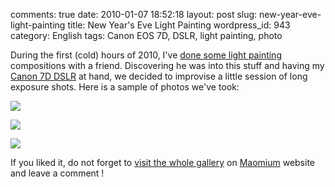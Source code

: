 comments: true
date: 2010-01-07 18:52:18
layout: post
slug: new-year-eve-light-painting
title: New Year's Eve Light Painting
wordpress_id: 943
category: English
tags: Canon EOS 7D, DSLR, light painting, photo

During the first (cold) hours of 2010, I've [done some light painting](http://maomium.com/light-painting-part-one/) compositions with a friend. Discovering he was into this stuff and having my [Canon 7D DSLR](http://www.amazon.com/gp/product/B002NEGTTW/ref=as_li_tf_tl?ie=UTF8&tag=kevideld-20&linkCode=as2&camp=217145&creative=399381&creativeASIN=B002NEGTTW) at hand, we decided to improvise a little session of long exposure shots. Here is a sample of photos we've took:

![](http://www.assoc-amazon.com/e/ir?t=kevideld-20&l=as2&o=1&a=B002NEGTTW&camp=217145&creative=399381)

![](/static/uploads/2010/01/Lightpainting9.jpg)

![](/static/uploads/2010/01/Lightpainting3.jpg)

If you liked it, do not forget to [visit the whole gallery](http://maomium.com/zenphoto/light-painting/) on [Maomium](http://maomium.com) website and leave a comment !

